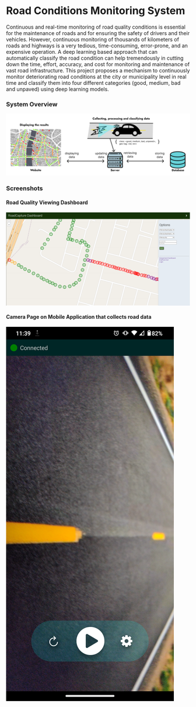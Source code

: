 # Road Conditions Monitoring System

Continuous and real-time monitoring of road quality conditions is essential for the maintenance of roads and for ensuring the safety of drivers and their vehicles. 
However, continuous monitoring of thousands of kilometers of roads and highways is a very tedious, time-consuming, error-prone, and an expensive operation.
A deep learning based approach that can automatically classify the road condition can help tremendously in cutting down the time, effort, accuracy, and cost for monitoring and maintenance of vast road infrastructure. 
This project proposes a mechanism to continuously monitor deteriorating road conditions at the city or municipality level in real time and classify them into four different categories (good, medium, bad and unpaved) using deep learning models.

### System Overview
![System Overview](ProjectImages/overview.png)

### Screenshots

#### Road Quality Viewing Dashboard
![Road Quality Viewing Dashboard](ProjectImages/webDash.png)

#### Camera Page on Mobile Application that collects road data
![Mobile App](ProjectImages/cameraPage.png)
